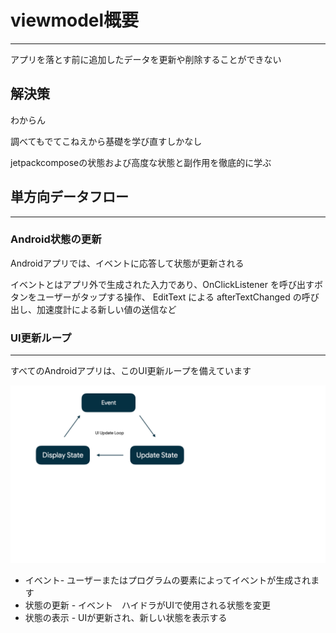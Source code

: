 # viewmodel概要

****

アプリを落とす前に追加したデータを更新や削除することができない

## 解決策

わからん

調べてもでてこねえから基礎を学び直すしかなし

jetpackcomposeの状態および高度な状態と副作用を徹底的に学ぶ

## 単方向データフロー

****

### Android状態の更新
Androidアプリでは、イベントに応答して状態が更新される

イベントとはアプリ外で生成された入力であり、OnClickListener を呼び出すボタンをユーザーがタップする操作、
EditText による afterTextChanged の呼び出し、加速度計による新しい値の送信など

### UI更新ループ

****

すべてのAndroidアプリは、このUI更新ループを備えています

![](../../img/android100.png)

- イベント- ユーザーまたはプログラムの要素によってイベントが生成されます
- 状態の更新 - イベント　ハイドラがUIで使用される状態を変更
- 状態の表示 - UIが更新され、新しい状態を表示する




